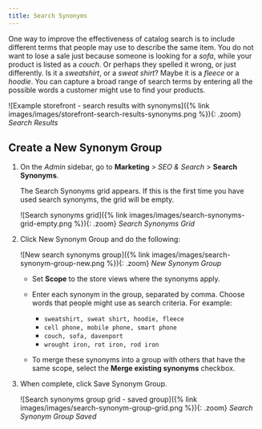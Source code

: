 ```yaml
---
title: Search Synonyms
---
```


One way to improve the effectiveness of catalog search is to include different terms that people may use to describe the same item. You do not want to lose a sale just because someone is looking for a _sofa_, while your product is listed as a _couch_. Or perhaps they spelled it wrong, or just differently. Is it a _sweatshirt_, or a _sweat shirt_? Maybe it is a _fleece_ or a _hoodie_. You can capture a broad range of search terms by entering all the possible words a customer might use to find your products.

![Example storefront - search results with synonyms]({% link images/images/storefront-search-results-synonyms.png %}){: .zoom}
_Search Results_

## Create a New Synonym Group

1. On the _Admin_ sidebar, go to **Marketing** > _SEO & Search_ > **Search Synonyms**.

   The Search Synonyms grid appears. If this is the first time you have used search synonyms, the grid will be empty.

    ![Search synonyms grid]({% link images/images/search-synonyms-grid-empty.png %}){: .zoom}
    _Search Synonyms Grid_

1. Click <span class="btn">New Synonym Group</span> and do the following:

    ![New search synonyms group]({% link images/images/search-synonym-group-new.png %}){: .zoom}
    _New Synonym Group_

   - Set **Scope** to the store views where the synonyms apply.

   - Enter each synonym in the group, separated by comma. Choose words that people might use as search criteria. For example:

      - `sweatshirt, sweat shirt, hoodie, fleece`
      - `cell phone, mobile phone, smart phone`
      - `couch, sofa, davenport`
      - `wrought iron, rot iron, rod iron`

   - To merge these synonyms into a group with others that have the same scope, select the **Merge existing synonyms** checkbox.

1. When complete, click <span class="btn">Save Synonym Group</span>.

    ![Search synonyms group grid - saved group]({% link images/images/search-synonym-group-grid.png %}){: .zoom}
    _Search Synonym Group Saved_
